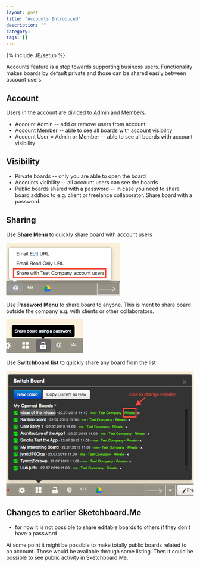```yaml
---
layout: post
title: "Accounts Introduced"
description: ""
category: 
tags: []
---
```

{% include JB/setup %}

Accounts feature is a step towards supporting business users. 
Functionality makes boards by default private and those can be shared easily between account users.

Account
-------

Users in the account are divided to Admin and Members. 

- Account Admin -- add or remove users from account
- Account Member -- able to see all boards with account visibility
- Account User = Admin or Member -- able to see all boards with account visibility

Visibility
----------

- Private boards -- only you are able to open the board
- Accounts visibility -- all account users can see the boards
- Public boards shared with a password -- in case you need to share board addhoc to e.g. client or freelance collaborator. Share board with a password.

Sharing
-------

Use **Share Menu** to quickly share board with account users

![Share Menu](/images/sharemenu.png)

Use **Password Menu** to share board to anyone. This is ment to share board outside the company e.g. with clients or other collaborators.

![Share Publicly with a Password](/images/passwordmenu.png)

Use **Switchboard list** to quickly share any board from the list

![Switchboard Menu](/images/switchboardshare.png)

Changes to earlier Sketchboard.Me
---------------------------------

- for now it is not possible to share editable boards to others if they don't have a password


At some point it might be possible to make totally public boards related to an account. Those would be available through some listing. Then it could be possible to see public activity in Sketchboard.Me.
